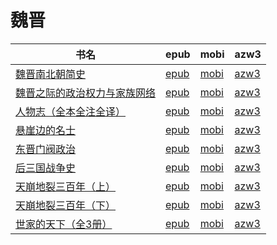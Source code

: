 # 魏晋

| 书名 | epub | mobi | azw3 |
| --- | --- | --- | --- |
| [魏晋南北朝简史](http://ct.dalanmei.com/f/31084289-572114448-06f613) | [epub](http://ct.dalanmei.com/f/31084289-572114448-06f613) | [mobi](http://ct.dalanmei.com/f/31084289-571713237-787c32) | [azw3](http://ct.dalanmei.com/f/31084289-572130118-3f6787) |
| [魏晋之际的政治权力与家族网络](http://ct.dalanmei.com/f/31084289-572114533-58b712) | [epub](http://ct.dalanmei.com/f/31084289-572114533-58b712) | [mobi](http://ct.dalanmei.com/f/31084289-571712907-3c12c6) | [azw3](http://ct.dalanmei.com/f/31084289-572131223-487346) |
| [人物志（全本全注全译）](http://ct.dalanmei.com/f/31084289-572115694-09d25c) | [epub](http://ct.dalanmei.com/f/31084289-572115694-09d25c) | [mobi](http://ct.dalanmei.com/f/31084289-571705638-1b6b90) | [azw3](http://ct.dalanmei.com/f/31084289-572139595-30e037) |
| [悬崖边的名士](http://ct.dalanmei.com/f/31084289-571916630-ca7692) | [epub](http://ct.dalanmei.com/f/31084289-571916630-ca7692) | [mobi](http://ct.dalanmei.com/f/31084289-571558245-1e8435) | [azw3](http://ct.dalanmei.com/f/31084289-572203900-26e8c1) |
| [东晋门阀政治](http://ct.dalanmei.com/f/31084289-572120848-93aabe) | [epub](http://ct.dalanmei.com/f/31084289-572120848-93aabe) | [mobi](http://ct.dalanmei.com/f/31084289-571597302-735857) | [azw3](http://ct.dalanmei.com/f/31084289-571976835-bef953) |
| [后三国战争史](http://ct.dalanmei.com/f/31084289-572015789-d5ca47) | [epub](http://ct.dalanmei.com/f/31084289-572015789-d5ca47) | [mobi](http://ct.dalanmei.com/f/31084289-571563330-327e12) | [azw3](http://ct.dalanmei.com/f/31084289-571842977-eff99a) |
| [天崩地裂三百年（上）](http://ct.dalanmei.com/f/31084289-571772688-78eb8a) | [epub](http://ct.dalanmei.com/f/31084289-571772688-78eb8a) | [mobi](http://ct.dalanmei.com/f/31084289-571588099-429d9e) | [azw3](http://ct.dalanmei.com/f/31084289-571869024-202feb) |
| [天崩地裂三百年（下）](None) | [epub](None) | [mobi](None) | [azw3](None) |
| [世家的天下（全3册）](None) | [epub](None) | [mobi](None) | [azw3](None) |
